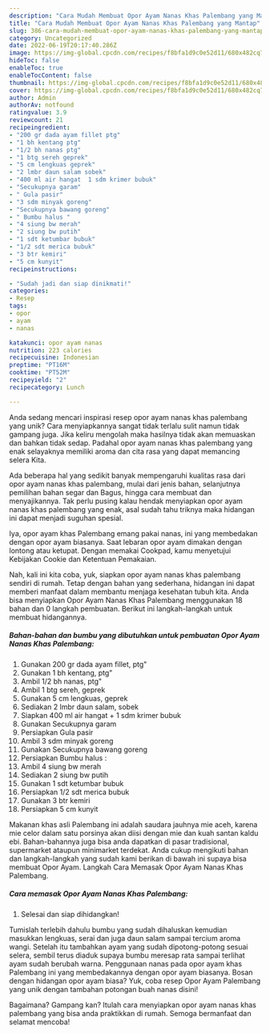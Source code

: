 ```yaml
---
description: "Cara Mudah Membuat Opor Ayam Nanas Khas Palembang yang Mantap"
title: "Cara Mudah Membuat Opor Ayam Nanas Khas Palembang yang Mantap"
slug: 386-cara-mudah-membuat-opor-ayam-nanas-khas-palembang-yang-mantap
category: Uncategorized
date: 2022-06-19T20:17:40.286Z
image: https://img-global.cpcdn.com/recipes/f8bfa1d9c0e52d11/680x482cq70/opor-ayam-nanas-khas-palembang-foto-resep-utama.jpg
hideToc: false
enableToc: true
enableTocContent: false
thumbnail: https://img-global.cpcdn.com/recipes/f8bfa1d9c0e52d11/680x482cq70/opor-ayam-nanas-khas-palembang-foto-resep-utama.jpg
cover: https://img-global.cpcdn.com/recipes/f8bfa1d9c0e52d11/680x482cq70/opor-ayam-nanas-khas-palembang-foto-resep-utama.jpg
author: Admin
authorAv: notfound
ratingvalue: 3.9
reviewcount: 21
recipeingredient:
- "200 gr dada ayam fillet ptg"
- "1 bh kentang ptg"
- "1/2 bh nanas ptg"
- "1 btg sereh geprek"
- "5 cm lengkuas geprek"
- "2 lmbr daun salam sobek"
- "400 ml air hangat  1 sdm krimer bubuk"
- "Secukupnya garam"
- " Gula pasir"
- "3 sdm minyak goreng"
- "Secukupnya bawang goreng"
- " Bumbu halus "
- "4 siung bw merah"
- "2 siung bw putih"
- "1 sdt ketumbar bubuk"
- "1/2 sdt merica bubuk"
- "3 btr kemiri"
- "5 cm kunyit"
recipeinstructions:

- "Sudah jadi dan siap dinikmati!"
categories:
- Resep
tags:
- opor
- ayam
- nanas

katakunci: opor ayam nanas 
nutrition: 223 calories
recipecuisine: Indonesian
preptime: "PT16M"
cooktime: "PT52M"
recipeyield: "2"
recipecategory: Lunch

---
```





Anda sedang mencari inspirasi resep opor ayam nanas khas palembang yang unik? Cara menyiapkannya sangat tidak terlalu sulit namun tidak gampang juga. Jika keliru mengolah maka hasilnya tidak akan memuaskan dan bahkan tidak sedap. Padahal opor ayam nanas khas palembang yang enak selayaknya memiliki aroma dan cita rasa yang dapat memancing selera Kita.





Ada beberapa hal yang sedikit banyak mempengaruhi kualitas rasa dari opor ayam nanas khas palembang, mulai dari jenis bahan, selanjutnya pemilihan bahan segar dan Bagus, hingga cara membuat dan menyajikannya. Tak perlu pusing kalau hendak menyiapkan opor ayam nanas khas palembang yang enak,      asal sudah tahu triknya maka hidangan ini dapat menjadi suguhan spesial.














Iya, opor ayam khas Palembang emang pakai nanas, ini yang membedakan dengan opor ayam biasanya. Saat lebaran opor ayam dimakan dengan lontong atau ketupat. Dengan memakai Cookpad, kamu menyetujui Kebijakan Cookie dan Ketentuan Pemakaian.






Nah, kali ini kita coba, yuk, siapkan opor ayam nanas khas palembang sendiri di rumah. Tetap dengan bahan yang sederhana, hidangan ini dapat memberi manfaat dalam membantu menjaga kesehatan tubuh kita. Anda bisa menyiapkan Opor Ayam Nanas Khas Palembang menggunakan 18 bahan dan 0 langkah pembuatan. Berikut ini langkah-langkah untuk membuat hidangannya.

<!--inarticleads1-->

##### Bahan-bahan dan bumbu yang dibutuhkan untuk pembuatan Opor Ayam Nanas Khas Palembang:

1. Gunakan 200 gr dada ayam fillet, ptg&#34;
1. Gunakan 1 bh kentang, ptg&#34;
1. Ambil 1/2 bh nanas, ptg&#34;
1. Ambil 1 btg sereh, geprek
1. Gunakan 5 cm lengkuas, geprek
1. Sediakan 2 lmbr daun salam, sobek
1. Siapkan 400 ml air hangat + 1 sdm krimer bubuk
1. Gunakan Secukupnya garam
1. Persiapkan  Gula pasir
1. Ambil 3 sdm minyak goreng
1. Gunakan Secukupnya bawang goreng
1. Persiapkan  Bumbu halus :
1. Ambil 4 siung bw merah
1. Sediakan 2 siung bw putih
1. Gunakan 1 sdt ketumbar bubuk
1. Persiapkan 1/2 sdt merica bubuk
1. Gunakan 3 btr kemiri
1. Persiapkan 5 cm kunyit


Makanan khas asli Palembang ini adalah saudara jauhnya mie aceh, karena mie celor dalam satu porsinya akan diisi dengan mie dan kuah santan kaldu ebi. Bahan-bahannya juga bisa anda dapatkan di pasar tradisional, supermarket ataupun minimarket terdekat. Anda cukup mengikuti bahan dan langkah-langkah yang sudah kami berikan di bawah ini supaya bisa membuat Opor Ayam. Langkah Cara Memasak Opor Ayam Nanas Khas Palembang. 

<!--inarticleads2-->

##### Cara memasak Opor Ayam Nanas Khas Palembang:


1. Selesai dan siap dihidangkan!

Tumislah terlebih dahulu bumbu yang sudah dihaluskan kemudian masukkan lengkuas, serai dan juga daun salam sampai tercium aroma wangi. Setelah itu tambahkan ayam yang sudah dipotong-potong sesuai selera, sembil terus diaduk supaya bumbu meresap rata sampai terlihat ayam sudah berubah warna. Penggunaan nanas pada opor ayam khas Palembang ini yang membedakannya dengan opor ayam biasanya. Bosan dengan hidangan opor ayam biasa? Yuk, coba resep Opor Ayam Palembang yang unik dengan tambahan potongan buah nanas disini! 

Bagaimana? Gampang kan? Itulah cara menyiapkan opor ayam nanas khas palembang yang bisa anda praktikkan di rumah. Semoga bermanfaat dan selamat mencoba!
